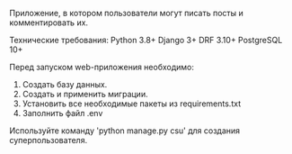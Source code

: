 Приложение, в котором пользователи могут писать посты и комментировать их.

Технические требования:
Python 3.8+
Django 3+
DRF 3.10+
PostgreSQL 10+

Перед запуском web-приложения необходимо:
1. Создать базу данных.
2. Создать и применить миграции.
3. Установить все необходимые пакеты из requirements.txt
4. Заполнить файл .env

Используйте команду 'python manage.py csu' для создания суперпользователя.